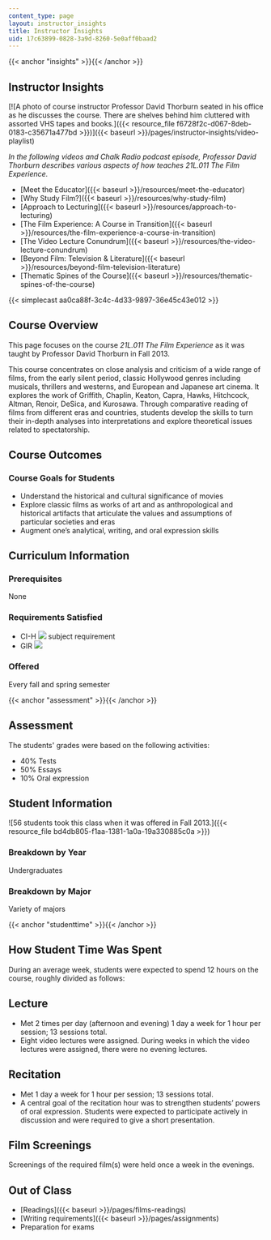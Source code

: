 ```yaml
---
content_type: page
layout: instructor_insights
title: Instructor Insights
uid: 17c63899-0828-3a9d-8260-5e0aff0baad2
---
```


{{< anchor "insights" >}}{{< /anchor >}}

Instructor Insights
-------------------

[![A photo of course instructor Professor David Thorburn seated in his office as he discusses the course. There are shelves behind him cluttered with assorted VHS tapes and books.]({{< resource_file f6728f2c-d067-8deb-0183-c35671a477bd >}})]({{< baseurl >}}/pages/instructor-insights/video-playlist)

_In the following videos and Chalk Radio podcast episode, Professor David Thorburn describes various aspects of how teaches _21L.011 The Film Experience_._

*   [Meet the Educator]({{< baseurl >}}/resources/meet-the-educator)
*   [Why Study Film?]({{< baseurl >}}/resources/why-study-film)
*   [Approach to Lecturing]({{< baseurl >}}/resources/approach-to-lecturing)
*   [The Film Experience: A Course in Transition]({{< baseurl >}}/resources/the-film-experience-a-course-in-transition)
*   [The Video Lecture Conundrum]({{< baseurl >}}/resources/the-video-lecture-conundrum)
*   [Beyond Film: Television & Literature]({{< baseurl >}}/resources/beyond-film-television-literature)
*   [Thematic Spines of the Course]({{< baseurl >}}/resources/thematic-spines-of-the-course)

{{< simplecast aa0ca88f-3c4c-4d33-9897-36e45c43e012 >}}

Course Overview
---------------

This page focuses on the course _21L.011 The Film Experience_ as it was taught by Professor David Thorburn in Fall 2013.

This course concentrates on close analysis and criticism of a wide range of films, from the early silent period, classic Hollywood genres including musicals, thrillers and westerns, and European and Japanese art cinema. It explores the work of Griffith, Chaplin, Keaton, Capra, Hawks, Hitchcock, Altman, Renoir, DeSica, and Kurosawa. Through comparative reading of films from different eras and countries, students develop the skills to turn their in-depth analyses into interpretations and explore theoretical issues related to spectatorship.

Course Outcomes
---------------

### Course Goals for Students

*   Understand the historical and cultural significance of movies
*   Explore classic films as works of art and as anthropological and historical artifacts that articulate the values and assumptions of particular societies and eras
*   Augment one’s analytical, writing, and oral expression skills

Curriculum Information
----------------------

### Prerequisites

None

### Requirements Satisfied

*   CI-H ![](/images/educator/icon-question-cih.png) subject requirement
*   GIR ![](/images/educator/icon-question-gir.png)

### Offered

Every fall and spring semester

{{< anchor "assessment" >}}{{< /anchor >}}

Assessment
----------

The students' grades were based on the following activities:

- 40% Tests
- 50% Essays
- 10% Oral expression

Student Information
-------------------

![56 students took this class when it was offered in Fall 2013.]({{< resource_file bd4db805-f1aa-1381-1a0a-19a330885c0a >}})

### Breakdown by Year

Undergraduates

### Breakdown by Major

Variety of majors

{{< anchor "studenttime" >}}{{< /anchor >}}

How Student Time Was Spent
--------------------------

During an average week, students were expected to spend 12 hours on the course, roughly divided as follows:

Lecture
-------

*   Met 2 times per day (afternoon and evening) 1 day a week for 1 hour per session; 13 sessions total.
*   Eight video lectures were assigned. During weeks in which the video lectures were assigned, there were no evening lectures.

Recitation
----------

*   Met 1 day a week for 1 hour per session; 13 sessions total.
*   A central goal of the recitation hour was to strengthen students’ powers of oral expression. Students were expected to participate actively in discussion and were required to give a short presentation.

Film Screenings
---------------

Screenings of the required film(s) were held once a week in the evenings. 

Out of Class
------------

*   [Readings]({{< baseurl >}}/pages/films-readings)
*   [Writing requirements]({{< baseurl >}}/pages/assignments)
*   Preparation for exams